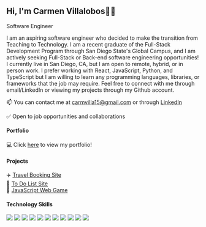 ## Hi, I'm Carmen Villalobos👋😄

Software Engineer

I am an aspiring software engineer who decided to make the transition from Teaching to Technology. I am a recent graduate of the Full-Stack Development Program through San Diego State's Global Campus, and I am actively seeking Full-Stack or Back-end software engineering opportunities! I currently live in San Diego, CA, but I am open to remote, hybrid, or in person work. I prefer working with React, JavaScript, Python, and TypeScript but I am willing to learn any programming languages, libraries, or frameworks that the job may require. Feel free to connect with me through email/LinkedIn or viewing my projects through my Github account.

📫 You can contact me at carmvilla15@gmail.com or through
  <a href="https://www.linkedin.com/in/carmen-villalobos-11a829237/">LinkedIn</a>
 
✅ Open to job opportunities and collaborations

#### Portfolio

💻 Click <a href="https://main.d2czx6etbxeuzg.amplifyapp.com/">here</a> to view my portfolio!

#### Projects

<div>
  ✈️ <a href="">Travel Booking Site</a>
</div>
<div>
  📝 <a href="">To Do List Site</a>
</div>
👾 <a href="https://main.d2tgw1k41cylr3.amplifyapp.com/">JavaScript Web Game</a>


#### Technology Skills

<div id="badges">

<!-- JavaScript -->
<img src='https://img.shields.io/badge/JavaScript-F7DF1E?style=for-the-badge&logo=javascript&logoColor=black' />
  
<!-- Python -->
<img src='https://img.shields.io/badge/Python-339933?style=for-the-badge&logo=python&logoColor=white' />
  
<!-- TypeScript -->
<img src='https://shields.io/badge/TypeScript-3178C6?style=for-the-badge&logo=typescript&logoColor=white' />
  
<!-- SQL -->
<img src='https://shields.io/badge/SQL-000000?style=for-the-badge&logo=SQL&logoColor=white' />
                                                                                                   
<!-- Node.js -->
<img src='https://img.shields.io/badge/Node.js-339933?style=for-the-badge&logo=nodedotjs&logoColor=white' /> 
                                                                                                   
<!-- PostgreSQL -->                                                                                 <img src='https://img.shields.io/badge/Postgresql-000000?style=for-the-badge&logo=postgres&logoColor=white' />
                                                                                                   
<!-- React -->
<img src='https://img.shields.io/badge/React-20232A?style=for-the-badge&logo=react&logoColor=61DAFB' />
                                                                                                   <!-- Express -->                                                                                       <img src='https://img.shields.io/badge/Express.js-000000?style=for-the-badge&logo=express&logoColor=white' />

<!-- Bootstap -->
<img src='https://img.shields.io/badge/Bootstrap-ff69b4?style=for-the-badge&logo=bootstrap&logoColor=white' />   
  
<!-- CSS -->
<img src='https://img.shields.io/badge/CSS3-1572B6?style=for-the-badge&logo=css3&logoColor=white' />                                                                                                         
<!-- HTML -->
<img src='https://img.shields.io/badge/HTML5-E34F26?style=for-the-badge&logo=html5&logoColor=white' />
                                                                                                  
</div>

<!--
**carmenvillalobos/carmenvillalobos** is a ✨ _special_ ✨ repository because its `README.md` (this file) appears on your GitHub profile.

Here are some ideas to get you started:

- 🔭 I’m currently working on ...
- 🌱 I’m currently learning ...
- 👯 I’m looking to collaborate on ...
- 🤔 I’m looking for help with ...
- 💬 Ask me about ...
- 📫 How to reach me: ...
- 😄 Pronouns: ...
- ⚡ Fun fact: ...
-->
